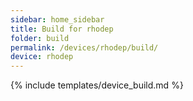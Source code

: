 ```yaml
---
sidebar: home_sidebar
title: Build for rhodep
folder: build
permalink: /devices/rhodep/build/
device: rhodep
---
```

{% include templates/device_build.md %}

